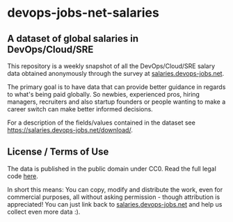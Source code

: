 # devops-jobs-net-salaries

## A dataset of global salaries in DevOps/Cloud/SRE

This repository is a weekly snapshot of all the DevOps/Cloud/SRE salary data obtained anonymously through the survey at [salaries.devops-jobs.net](https://salaries.devops-jobs.net/).

The primary goal is to have data that can provide better guidance in regards to what's being paid globally. So newbies, experienced pros, hiring managers, recruiters and also startup founders or people wanting to make a career switch can make better informed decisions.

For a description of the fields/values contained in the dataset see https://salaries.devops-jobs.net/download/.

## License / Terms of Use

The data is published in the public domain under CC0. Read the full legal code [here](https://creativecommons.org/publicdomain/zero/1.0/legalcode).

In short this means:
You can copy, modify and distribute the work, even for commercial purposes, all without asking permission - though attribution is appreciated! You can just link back to [salaries.devops-jobs.net](https://salaries.devops-jobs.net/) and help us collect even more data :).

